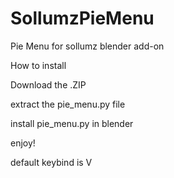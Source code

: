 # SollumzPieMenu
Pie Menu for sollumz blender add-on


How to install

Download the .ZIP

extract the pie_menu.py file

install pie_menu.py in blender

enjoy!

default keybind is V
